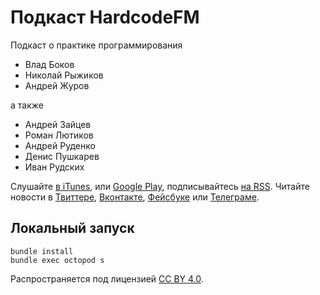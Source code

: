 # Подкаст HardcodeFM

Подкаст о практике программирования

- Влад Боков
- Николай Рыжиков
- Андрей Журов

а также

- Андрей Зайцев
- Роман Лютиков
- Андрей Руденко
- Денис Пушкарев
- Иван Рудских

Слушайте [в iTunes](https://itunes.apple.com/ru/podcast/hardcode/id1420737307),
или [Google Play](https://playmusic.app.goo.gl/?ibi=com.google.PlayMusic&isi=691797987&ius=googleplaymusic&apn=com.google.android.music&link=https://play.google.com/music/m/Ixem5k6qx5s7ovy7zcylz55nvji?t%3DHardcodeFM%26pcampaignid%3DMKT-na-all-co-pr-mu-pod-16), подписывайтесь [на RSS](https://hardcode.fm/episodes.mp3.rss). Читайте новости в [Твиттере](https://twitter.com/hardcodefm), [Вконтакте](https://vk.com/hardcodefm), [Фейсбуке](https://facebook.com/hardcodefm) или [Телеграме](https://t.me/hardcodefm).

## Локальный запуск

```
bundle install
bundle exec octopod s
```

Распространяется под лицензией [СС BY 4.0](https://creativecommons.org/licenses/by/4.0/).
